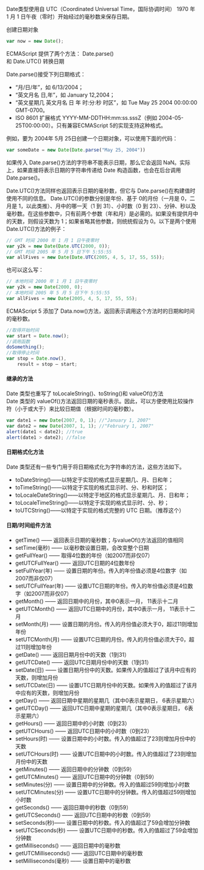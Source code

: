 Date类型使用自 UTC（Coordinated Universal Time，国际协调时间） 1970 年 1 月 1 日午夜（零时）开始经过的毫秒数来保存日期。

创建日期对象

```js
var now = new Date();
```

ECMAScript 提供了两个方法： Date.parse\(\)  
 和 Date.UTC\(\) 转换日期

Date.parse\(\)接受下列日期格式：

* “月/日/年”，如 6/13/2004；
* “英文月名 日,年”，如 January 12,2004；
* “英文星期几 英文月名 日 年 时:分:秒 时区”，如 Tue May 25 2004 00:00:00 GMT-0700。
* ISO 8601 扩展格式 YYYY-MM-DDTHH:mm:ss.sssZ（例如 2004-05-25T00:00:00）。只有兼容ECMAScript 5的实现支持这种格式。

例如，要为 2004年 5月 25日创建一个日期对象，可以使用下面的代码：

```js
var someDate = new Date(Date.parse("May 25, 2004"))
```

如果传入 Date.parse\(\)方法的字符串不能表示日期，那么它会返回 NaN。实际上，如果直接将表示日期的字符串传递给 Date 构造函数，也会在后台调用 Date.parse\(\)。

Date.UTC\(\)方法同样也返回表示日期的毫秒数，但它与 Date.parse\(\)在构建值时使用不同的信息。 Date.UTC\(\)的参数分别是年份、基于 0的月份（一月是 0，二月是 1，以此类推）、月中的哪一天（1 到 31）、小时数（0 到 23）、分钟、秒以及毫秒数。在这些参数中，只有前两个参数（年和月）是必需的。如果没有提供月中的天数，则假设天数为 1；如果省略其他参数，则统统假设为 0。以下是两个使用 Date.UTC\(\)方法的例子：

```js
// GMT 时间 2000 年 1 月 1 日午夜零时
var y2k = new Date(Date.UTC(2000, 0));
// GMT 时间 2005 年 5 月 5 日下午 5:55:55
var allFives = new Date(Date.UTC(2005, 4, 5, 17, 55, 55));
```

也可以这么写：

```js
// 本地时间 2000 年 1 月 1 日午夜零时
var y2k = new Date(2000, 0);
// 本地时间 2005 年 5 月 5 日下午 5:55:55
var allFives = new Date(2005, 4, 5, 17, 55, 55);
```

ECMAScript 5 添加了 Data.now\(\)方法，返回表示调用这个方法时的日期和时间的毫秒数。

```js
//取得开始时间
var start = Date.now();
//调用函数
doSomething();
//取得停止时间
var stop = Date.now(),
    result = stop – start;
```

#### 继承的方法

Date 类型也重写了 toLocaleString\(\)、toString\(\)和 valueOf\(\)方法  
Date 类型的 valueOf\(\)方法返回日期的毫秒表示。因此，可以方便使用比较操作符（小于或大于）来比较日期值（根据时间的毫秒数）。

```js
var date1 = new Date(2007, 0, 1); //"January 1, 2007"
var date2 = new Date(2007, 1, 1); //"February 1, 2007"
alert(date1 < date2); //true
alert(date1 > date2); //false
```

#### 日期格式化方法

Date 类型还有一些专门用于将日期格式化为字符串的方法，这些方法如下。

* toDateString\(\)——以特定于实现的格式显示星期几、月、日和年；
* toTimeString\(\)——以特定于实现的格式显示时、分、秒和时区；
* toLocaleDateString\(\)——以特定于地区的格式显示星期几、月、日和年；
* toLocaleTimeString\(\)——以特定于实现的格式显示时、分、秒；
* toUTCString\(\)——以特定于实现的格式完整的 UTC 日期。（推荐这个）

#### 日期/时间组件方法

* getTime\(\) —— 返回表示日期的毫秒数；与valueOf\(\)方法返回的值相同
* setTime\(毫秒\) —— 以毫秒数设置日期，会改变整个日期
* getFullYear\(\) —— 取得4位数的年份（如2007而非仅07）
* getUTCFullYear\(\) —— 返回UTC日期的4位数年份
* setFullYear\(年\) —— 设置日期的年份。传入的年份值必须是4位数字（如2007而非仅07）
* setUTCFullYear\(年\) —— 设置UTC日期的年份。传入的年份值必须是4位数字（如2007而非仅07）
* getMonth\(\) —— 返回日期中的月份，其中0表示一月， 11表示十二月
* getUTCMonth\(\) —— 返回UTC日期中的月份，其中0表示一月， 11表示十二月
* setMonth\(月\) —— 设置日期的月份。传入的月份值必须大于0，超过11则增加年份
* setUTCMonth\(月\) —— 设置UTC日期的月份。传入的月份值必须大于0，超过11则增加年份
* getDate\(\) —— 返回日期月份中的天数（1到31）
* getUTCDate\(\) —— 返回UTC日期月份中的天数（1到31）
* setDate\(日\) —— 设置日期月份中的天数。如果传入的值超过了该月中应有的天数，则增加月份
* setUTCDate\(日\) —— 设置UTC日期月份中的天数。如果传入的值超过了该月中应有的天数，则增加月份
* getDay\(\) —— 返回日期中星期的星期几（其中0表示星期日， 6表示星期六）
* getUTCDay\(\) —— 返回UTC日期中星期的星期几（其中0表示星期日， 6表示星期六）
* getHours\(\) —— 返回日期中的小时数（0到23）
* getUTCHours\(\) —— 返回UTC日期中的小时数（0到23）
* setHours\(时\) —— 设置日期中的小时数。传入的值超过了23则增加月份中的天数
* setUTCHours\(时\) —— 设置UTC日期中的小时数。传入的值超过了23则增加月份中的天数
* getMinutes\(\) —— 返回日期中的分钟数（0到59）
* getUTCMinutes\(\) —— 返回UTC日期中的分钟数（0到59）
* setMinutes\(分\) —— 设置日期中的分钟数。传入的值超过59则增加小时数
* setUTCMinutes\(分\) —— 设置UTC日期中的分钟数。传入的值超过59则增加小时数
* getSeconds\(\) ——  返回日期中的秒数（0到59）
* getUTCSeconds\(\) —— 返回UTC日期中的秒数（0到59）
* setSeconds\(秒\)——  设置日期中的秒数。传入的值超过了59会增加分钟数
* setUTCSeconds\(秒\) —— 设置UTC日期中的秒数。传入的值超过了59会增加分钟数
* getMilliseconds\(\) —— 返回日期中的毫秒数
* getUTCMilliseconds\(\) —— 返回UTC日期中的毫秒数
* setMilliseconds\(毫秒\) —— 设置日期中的毫秒数



